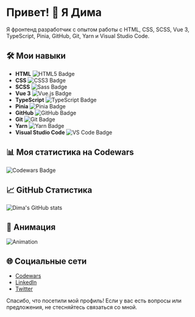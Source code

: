 # Привет! 👋 Я Дима

Я фронтенд разработчик с опытом работы с HTML, CSS, SCSS, Vue 3, TypeScript, Pinia, GitHub, Git, Yarn и Visual Studio Code. 

## 🛠️ Мои навыки

- **HTML** ![HTML5 Badge](https://img.shields.io/badge/-HTML5-E34F26?style=flat&logo=html5&logoColor=white)
- **CSS** ![CSS3 Badge](https://img.shields.io/badge/-CSS3-1572B6?style=flat&logo=css3&logoColor=white)
- **SCSS** ![Sass Badge](https://img.shields.io/badge/-Sass-CC6699?style=flat&logo=sass&logoColor=white)
- **Vue 3** ![Vue.js Badge](https://img.shields.io/badge/-Vue.js-4FC08D?style=flat&logo=vue.js&logoColor=white)
- **TypeScript** ![TypeScript Badge](https://img.shields.io/badge/-TypeScript-007ACC?style=flat&logo=typescript&logoColor=white)
- **Pinia** ![Pinia Badge](https://img.shields.io/badge/-Pinia-FFD700?style=flat&logo=github&logoColor=black)
- **GitHub** ![GitHub Badge](https://img.shields.io/badge/-GitHub-181717?style=flat&logo=github&logoColor=white)
- **Git** ![Git Badge](https://img.shields.io/badge/-Git-F05032?style=flat&logo=git&logoColor=white)
- **Yarn** ![Yarn Badge](https://img.shields.io/badge/-Yarn-2C8EBB?style=flat&logo=yarn&logoColor=white)
- **Visual Studio Code** ![VS Code Badge](https://img.shields.io/badge/-VS%20Code-0078D4?style=flat&logo=visual-studio-code&logoColor=white)

## 📊 Моя статистика на Codewars

![Codewars Badge](https://www.codewars.com/users/biskvitonchik/badges/large)

## 📈 GitHub Статистика

![Dima's GitHub stats](https://github-readme-stats.vercel.app/api?username=biskvitonchik&show_icons=true&theme=radical)

## 🚀 Анимация

![Animation](https://media.giphy.com/media/13HgwGsXF0aiGY/giphy.gif)

## 🌐 Социальные сети

- [Codewars](https://www.codewars.com/users/biskvitonchik)
- [LinkedIn](ваша_ссылка_на_LinkedIn)
- [Twitter](ваша_ссылка_на_Twitter)

Спасибо, что посетили мой профиль! Если у вас есть вопросы или предложения, не стесняйтесь связаться со мной.
